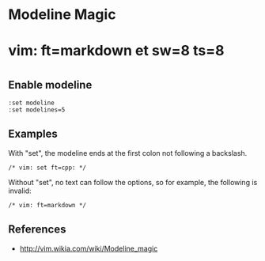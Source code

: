 # Modeline Magic
#
# vim: ft=markdown et sw=8 ts=8
# 

## Enable modeline

```
:set modeline
:set modelines=5
```

## Examples

With "set", the modeline ends at the first colon not following a backslash.

```
/* vim: set ft=cpp: */
```

Without "set", no text can follow the options, so for example, the following is
invalid:


```
/* vim: ft=markdown */
```

## References

- http://vim.wikia.com/wiki/Modeline_magic
